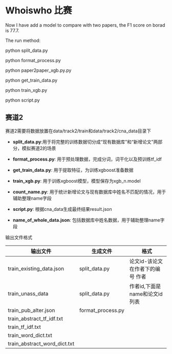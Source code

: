 # Whoiswho 比赛

Now I have add a model to compare with two papers, the F1 score on borad is 77.7.

The run method:

python split_data.py

python format_process.py

python paper2paper_xgb.py.py

python get_train_data.py

python train_xgb.py

python script.py

## 赛道2
赛道2需要将数据放置在data/track2/train和data/track2/cna_data目录下


* **split_data.py**:用于将完整的训练数据切分成“现有数据库”和“新增论文”两部分，模拟赛道2的场景

* **format_process.py**: 用于预处理数据，完成分词，词干化以及预训练tf_idf

* **get_train_data.py**: 用于提取特征，为训练xgboost准备数据

* **train_xgb.py**: 用于训练xgboost模型，模型保存为xgb_n.model

* **count_name.py**: 用于统计新增论文与现有数据库中姓名不匹配的情况，用于辅助整理name字段

* **script.py**: 根据cna_data生成最终结果result.json

* **name_of_whole_data.json**: 包括数据库中姓名数据，用于辅助整理name字段


输出文件格式

| 输出文件 | 生成文件 | 格式 |
| - | - | - |
| train_existing_data.json | split_data.py | 论文id-该论文在作者下的编号 作者 |
| train_unass_data | split_data.py | 作者id,下面是name和论文id列表|
| train_pub_alter.json | format_process.py | |
| train_abstract_tf_idf.txt | |
| train_tf_idf.txt | |
| train_word_dict.txt | |
| train_abstract_word_dict.txt | |
